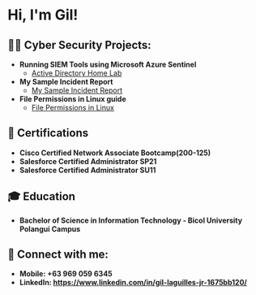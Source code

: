 <h1>Hi, I'm Gil! </h1>

<h2>👨‍💻 Cyber Security Projects:</h2>

- <b>Running SIEM Tools using Microsoft Azure Sentinel</b>
  - [Active Directory Home Lab](https://github.com/Aokiji16/Active-Directory-Home-Lab)
- <b>My Sample Incident Report</b>
  - [My Sample Incident Report](https://github.com/glaguillesjr/My-Sample-Incident-Report)
- <b>File Permissions in Linux guide</b>
  - [File Permissions in Linux](https://github.com/glaguillesjr/File-permissions-in-Linux)
  

<h2>📄 Certifications</h2>

- <b>Cisco Certified Network Associate Bootcamp(200-125)</b>
- <b>Salesforce Certified Administrator SP21</b>
- <b>Salesforce Certified Administrator SU11</b>

<h2>🎓 Education</h2>

- <b>Bachelor of Science in Information Technology - Bicol University Polangui Campus</b>


<h2> 🤳 Connect with me:</h2>

- <b>Mobile: +63 969 059 6345</b>
- <b>LinkedIn: https://www.linkedin.com/in/gil-laguilles-jr-1675bb120/</b>
